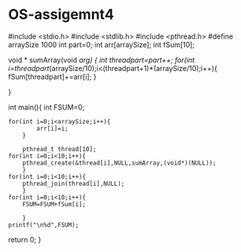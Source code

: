 # OS-assigemnt4
#include <stdio.h>
#include <stdlib.h>
#include <pthread.h>
#define arraySize 1000
int part=0;
int arr[arraySize];
int fSum[10];

void * sumArray(void *arg)
{	int threadpart=part++;
	for(int i=threadpart*(arraySize/10);i<(threadpart+1)*(arraySize/10);i++){
		fSum[threadpart]+=arr[i];
			}
	
}


int main(){
	int FSUM=0;
	
	for(int i=0;i<arraySize;i++){
			arr[i]=i;
		}	
	
		pthread_t thread[10];
	for(int i=0;i<10;i++){
		pthread_create(&thread[i],NULL,sumArray,(void*)(NULL));			
		}
	for(int i=0;i<10;i++){
		pthread_join(thread[i],NULL);			
		}	
	for(int i=0;i<10;i++){
		FSUM=FSUM+fSum[i];
	
		}
	printf("\n%d",FSUM);
	
	
return 0;
	}
